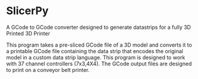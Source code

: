 # SlicerPy
A GCode to GCode converter designed to generate datastrips for a fully 3D Printed 3D Printer

This program takes a pre-sliced GCode file of a 3D model and converts it to a printable GCode file containing the data strip that encodes the original model in a custom data strip language. This program is designed to work with 37 channel controllers (7x3,4X4). The GCode output files are designed to print on a conveyor belt printer.
